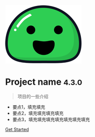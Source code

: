 ![logo](_media/icon.svg)

# Project name <small>4.3.0</small>

> 项目的一些介绍

- 要点1，填充填充
- 要点2，填充填充填充填充
- 要点3，填充填充填充填充填充填充填充


[Get Started](readme.md)
